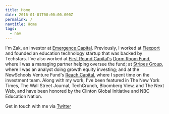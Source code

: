 ```yaml
---
title: Home
date: 2016-01-01T00:00:00.000Z
permalink: /
navtitle: Home
tags:
  - nav
---
```

I'm Zak, an investor at [Emergence Capital](http://www.emcap.com/people/zak-kukoff/). Previously, I worked at [Flexport](http://flexport.com) and founded an education technology startup that was backed by Techstars. I've also worked at [First Round Capital's](http://firstround.com) [Dorm Room Fund](http://dormroomfund.com), where I was a managing partner helping oversee the fund; at [Stripes Group](http://stripesgroup.com), where I was an analyst doing growth equity investing; and at the NewSchools Venture Fund's [Reach Capital](http://reachcapital.com), where I spent time on the investment team. Along with my work, I've been featured in The New York Times, The Wall Street Journal, TechCrunch, Bloomberg View, and The Next Web, and have been honored by the Clinton Global Initiative and NBC Education Nation.

Get in touch with me via [Twitter](http://twitter.com/zck)
